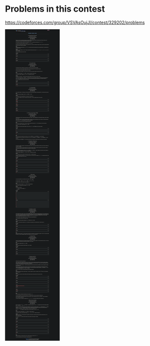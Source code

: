 # Problems in this contest
https://codeforces.com/group/VSVAsOujJl/contest/329202/problems

![Problems](NumberTheory.png "Text to show on mouseover")